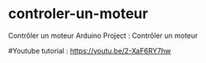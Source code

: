 # controler-un-moteur
Contrôler un moteur 
Arduino Project : Contrôler un moteur

#Youtube tutorial : https://youtu.be/2-XaF6RY7hw
